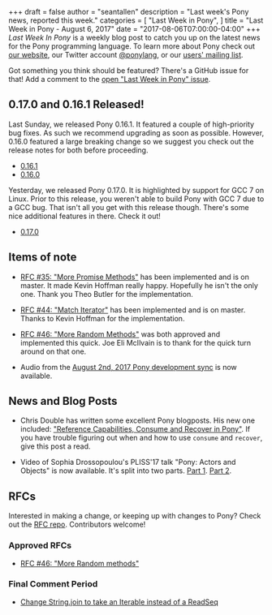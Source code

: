 +++
draft = false
author = "seantallen"
description = "Last week's Pony news, reported this week."
categories = [
    "Last Week in Pony",
]
title = "Last Week in Pony - August 6, 2017"
date = "2017-08-06T07:00:00-04:00"
+++
_Last Week In Pony_ is a weekly blog post to catch you up on the latest news for the Pony programming language. To learn more about Pony check out [our website](ponylang.io), our Twitter account [@ponylang](https://twitter.com/ponylang), or our [users' mailing list](https://pony.groups.io/g/user). 

Got something you think should be featured? There's a GitHub issue for that! Add a comment to the [open "Last Week in Pony" issue](https://github.com/ponylang/ponylang.github.io/issues?q=is%3Aissue+is%3Aopen+label%3Alast-week-in-pony).
<!--more-->

## 0.17.0 and 0.16.1 Released!

Last Sunday, we released Pony 0.16.1. It featured a couple of high-priority bug fixes. As such we recommend upgrading as soon as possible. However, 0.16.0 featured a large breaking change so we suggest you check out the release notes for both before proceeding.

- [0.16.1](https://www.ponylang.io/blog/2017/07/0.16.1-released/)
- [0.16.0](https://www.ponylang.io/blog/2017/07/0.16.0-released/)

Yesterday, we released Pony 0.17.0. It is highlighted by support for GCC 7 on Linux. Prior to this release, you weren't able to build Pony with GCC 7 due to a GCC bug. That isn't all you get with this release though. There's some nice additional features in there. Check it out!

- [0.17.0](https://www.ponylang.io/blog/2017/08/0.17.0-released/)

## Items of note

- [RFC #35: "More Promise Methods"](https://github.com/ponylang/rfcs/blob/master/text/0035-more-promise-methods.md) has been implemented and is on master. It made Kevin Hoffman really happy. Hopefully he isn't the only one. Thank you Theo Butler for the implementation.

- [RFC #44: "Match Iterator"](https://github.com/ponylang/rfcs/blob/master/text/0044-match-iter.md) has been implemented and is on master. Thanks to Kevin Hoffman for the implementation.

- [RFC #46: "More Random Methods"](https://github.com/ponylang/rfcs/blob/master/text/0046-more-random-methods.md) was both approved and implemented this quick. Joe Eli McIlvain is to thank for the quick turn around on that one.

- Audio from the [August 2nd, 2017 Pony development sync](https://pony.groups.io/g/dev/files/Pony%20Sync/August%202,%202017) is now available.

## News and Blog Posts
  
- Chris Double has written some excellent Pony blogposts. His new one included: ["Reference Capabilities, Consume and Recover in Pony"](https://bluishcoder.co.nz/2017/07/31/reference_capabilities_consume_recover_in_pony.html). If you have trouble figuring out when and how to use `consume` and `recover`, give this post a read.

- Video of Sophia Drossopoulou's PLISS'17 talk "Pony: Actors and Objects" is now available. It's split into two parts. [Part 1](https://www.youtube.com/watch?v=FSu8mBm3iJs). [Part 2](https://www.youtube.com/watch?v=ypCF34YVtRE).

## RFCs

Interested in making a change, or keeping up with changes to Pony? Check out the [RFC repo](https://github.com/ponylang/rfcs). Contributors welcome!

### Approved RFCs
  
- [RFC #46: "More Random methods"](https://github.com/ponylang/rfcs/blob/master/text/0046-more-random-methods.md)

### Final Comment Period
  
- [Change String.join to take an Iterable instead of a ReadSeq](https://github.com/ponylang/rfcs/pull/98)
